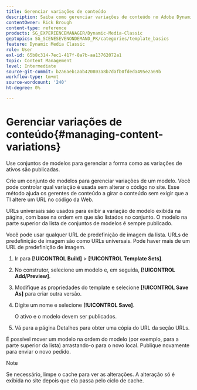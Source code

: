 ```yaml
---
title: Gerenciar variações de conteúdo
description: Saiba como gerenciar variações de conteúdo no Adobe Dynamic Media Classic.
contentOwner: Rick Brough
content-type: reference
products: SG_EXPERIENCEMANAGER/Dynamic-Media-Classic
geptopics: SG_SCENESEVENONDEMAND_PK/categories/template_basics
feature: Dynamic Media Classic
role: User
exl-id: 65b8c314-7ec1-417f-8a7b-aa13762072a1
topic: Content Management
level: Intermediate
source-git-commit: b2a6aeb1aab420803a8b7dafb0fdeda495e2a69b
workflow-type: tm+mt
source-wordcount: '240'
ht-degree: 0%

---
```


# Gerenciar variações de conteúdo{#managing-content-variations}

Use conjuntos de modelos para gerenciar a forma como as variações de ativos são publicadas.

Crie um conjunto de modelos para gerenciar variações de um modelo. Você pode controlar qual variação é usada sem alterar o código no site. Esse método ajuda os gerentes de conteúdo a girar o conteúdo sem exigir que a TI altere um URL no código da Web.

URLs universais são usados para exibir a variação de modelo exibida na página, com base na ordem em que são listados no conjunto. O modelo na parte superior da lista de conjuntos de modelos é sempre publicado.

Você pode usar qualquer URL de predefinição de imagem da lista. URLs de predefinição de imagem são como URLs universais. Pode haver mais de um URL de predefinição de imagem.

1. Ir para **[!UICONTROL Build]** > **[!UICONTROL Template Sets]**.
1. No construtor, selecione um modelo e, em seguida, **[!UICONTROL Add/Preview]**.
1. Modifique as propriedades do template e selecione **[!UICONTROL Save As]** para criar outra versão.
1. Digite um nome e selecione **[!UICONTROL Save]**.

   O ativo e o modelo devem ser publicados.

1. Vá para a página Detalhes para obter uma cópia do URL da seção URLs.

É possível mover um modelo na ordem do modelo (por exemplo, para a parte superior da lista) arrastando-o para o novo local. Publique novamente para enviar o novo pedido.

>[!NOTE]
>
>Se necessário, limpe o cache para ver as alterações. A alteração só é exibida no site depois que ela passa pelo ciclo de cache.

